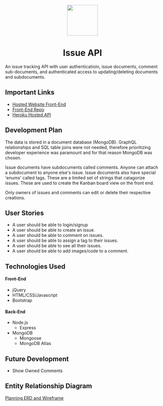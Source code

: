 <p style="text-align: center;"><img src="https://raw.githubusercontent.com/sidhantmathur/issue-tracker-client/00c6b9d8dfbe7c43a347a918bbc9a8a311dd2891/public/logo.svg" width="100"></p>
<h1 style="text-align: center;">Issue API</h1>

An issue tracking API with user authenticatioin, issue documents, comment sub-documents, and authenticated access to updating/deleting documents and subdocuments.

## Important Links

- [Hosted Website Front-End](https://sachinmahajan817.github.io/Issue-Tracker-N/)
- [Front-End Repo](https://github.com/sachinmahajan817/Issue-Tracker-N)
- [Heroku Hosted API](https://afternoon-beach-76578.herokuapp.com/)

## Development Plan

The data is stored in a document database (MongoDB). GraphQL relationships and SQL table joins were not needed, therefore prioritizing developer experience was paramount and for that reason MongoDB was chosen. 

Issue documents have subdocuments called comments. Anyone can attach a subdocument to anyone else's issue. Issue documents also have special 'enums' called tags. These are a limited set of strings that catagorize issues. These are used to create the Kanban board view on the front end. 

Only owners of issues and comments can edit or delete their respective creations. 

## User Stories

- A user should be able to login/signup
- A user should be able to create an issue. 
- A user should be able to comment on issues. 
- A user should be able to assign a tag to their issues. 
- A user should be able to see all their issues. 
- A user should be able to add images/code to a comment. 

## Technologies Used

#### Front-End

- jQuery
- HTML/CSS/Javascript
- Bootstrap

#### Back-End

- Node.js
  - Express
- MongoDB
  - Mongoose
  - MongoDB Atlas

## Future Development

- Show Owned Comments

## Entity Relationship Diagram

[Planning ERD and Wireframe](https://imgur.com/a/2lvLNqt)
